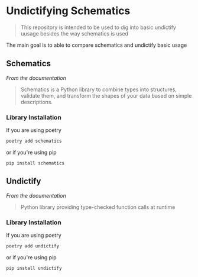 # Undictifying Schematics

>  This repository is intended to be used to dig into basic undictify uusage
>  besides the way schematics is used

The main goal is to able to compare schematics and undictify basic usage

## Schematics

*From the documentation*

> Schematics is a Python library to combine types into structures, validate them, and transform the shapes of your data based on simple descriptions.

### Library Installation

If you are using poetry

```sh
poetry add schematics

```

or if you're using pip

```
pip install schematics
```

## Undictify

*From the documentation*

> Python library providing type-checked function calls at runtime

### Library Installation

If you are using poetry

```sh
poetry add undictify

```

or if you're using pip

```
pip install undictify
```
